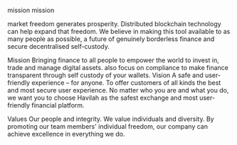 mission mission


market freedom generates prosperity. Distributed blockchain technology can help expand that freedom. We believe in making this tool available to as many people as possible, a future of genuinely borderless finance and secure decentralised self-custody.

Mission
Bringing finance to all people
to empower the world to invest in, trade and manage digital assets. also focus on compliance to make finance transparent through self custody of your wallets.
Vision
A safe and user-friendly experience – for anyone.
To offer customers of all kinds the best and most secure user experience. No matter who you are and what you do, we want you to choose Havilah as the safest exchange and most user-friendly financial platform.


Values
Our people and integrity.
We value individuals and diversity. By promoting our team members' individual freedom, our company can achieve excellence in everything we do.

